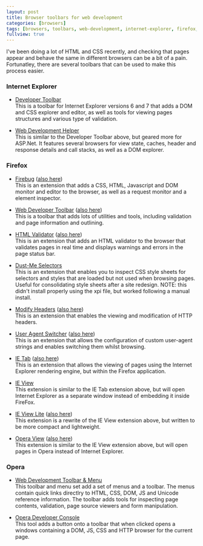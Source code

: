 ```yaml
---
layout: post
title: Browser toolbars for web development
categories: [browsers]
tags: [browsers, toolbars, web-development, internet-explorer, firefox, opera]
fullview: true
---
```


I've been doing a lot of HTML and CSS recently, and checking that pages appear and behave the same in different browsers can be a bit of a pain. Fortunatley, there are several toolbars that can be used to make this process easier.

### Internet Explorer

- [Developer Toolbar](http://www.microsoft.com/downloads/details.aspx?FamilyID=E59C3964-672D-4511-BB3E-2D5E1DB91038&displaylang=en)  
This is a toolbar for Internet Explorer versions 6 and 7 that adds a DOM and CSS explorer and editor, as well as tools for viewing pages structures and various type of validation.

- [Web Development Helper](http://www.nikhilk.net/Project.WebDevHelper.aspx)  
This is similar to the Developer Toolbar above, but geared more for ASP.Net. It features several browsers for view state, caches, header and response details and call stacks, as well as a DOM explorer.

### Firefox
- [Firebug](http://www.getfirebug.com) ([also here](https://addons.mozilla.org/en-US/firefox/addon/1843))  
This is an extension that adds a CSS, HTML, Javascript and DOM monitor and editor to the browser, as well as a request monitor and a element inspector.

- [Web Developer Toolbar](http://chrispederick.com/work/web-developer/) ([also here](https://addons.mozilla.org/en-US/firefox/addon/60))  
This is a toolbar that adds lots of utilities and tools, including validation and page information and outlining.

- [HTML Validator](http://users.skynet.be/mgueury/mozilla/) ([also here](https://addons.mozilla.org/en-US/firefox/addon/249))  
This is an extension that adds an HTML validator to the browser that validates pages in real time and displays warnings and errors in the page status bar.

- [Dust-Me Selectors](http://www.sitepoint.com/dustmeselectors/)  
This is an extension that enables you to inspect CSS style sheets for selectors and styles that are loaded but not used when browsing pages. Useful for consolidating style sheets after a site redesign. NOTE: this didn't install properly using the xpi file, but worked following a manual install.

- [Modify Headers](http://www.garethhunt.com) ([also here](https://addons.mozilla.org/en-US/firefox/addon/249))  
This is an extension that enables the viewing and modification of HTTP headers.

- [User Agent Switcher](http://chrispederick.com/work/user-agent-switcher/) ([also here](https://addons.mozilla.org/en-US/firefox/addon/59))  
This is an extension that allows the configuration of custom user-agent strings and enables switching them whilst browsing.

- [IE Tab](http://ieview.mozdev.org) ([also here](https://addons.mozilla.org/en-US/firefox/addon/1419))  
This is an extension that allows the viewing of pages using the Internet Explorer rendering engine, but within the Firefox application.

- [IE View](http://ieview.mozdev.org)  
This extension is similar to the IE Tab extension above, but will open Internet Explorer as a separate window instead of embedding it inside FireFox.

- [IE View Lite](http://www.graysonmixon.com/extension/) ([also here](https://addons.mozilla.org/en-US/firefox/addon/1429))  
This extension is a rewrite of the IE View extension above, but written to be more compact and lightweight.

- [Opera View](http://operaview.mozdev.org) ([also here](https://addons.mozilla.org/en-US/firefox/addon/1429))  
This extension is similar to the IE View extension above, but will open pages in Opera instead of Internet Explorer.

### Opera

- [Web Development Toolbar & Menu](http://operawiki.info/WebDevToolbar)  
This toolbar and menu set add a set of menus and a toolbar. The menus contain quick links directlry to HTML, CSS, DOM, JS and Unicode reference information. The toolbar adds tools for inspecting page contents, validation, page source viewers and form manipulation.

- [Opera Developer Console](http://dev.opera.com/tools/)  
This tool adds a button onto a toolbar that when clicked opens a windows containing a DOM, JS, CSS and HTTP browser for the current page.
